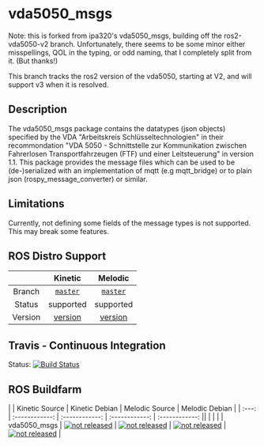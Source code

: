 vda5050_msgs
============

Note: this is forked from ipa320's vda5050_msgs, building off the ros2-vda5050-v2 branch.
Unfortunately, there seems to be some minor either misspellings, QOL in the typing, or odd naming, that I completely split from it. (But thanks!)

This branch tracks the ros2 version of the vda5050, starting at V2, and will support v3 when it is resolved.

## Description


The vda5050_msgs package contains the datatypes (json objects) specified by the VDA
"Arbeitskreis Schlüsseltechnologien" in their recommondation "VDA 5050 - Schnittstelle zur Kommunikation zwischen
Fahrerlosen Transportfahrzeugen (FTF) und einer Leitsteuerung" in version 1.1.
This package provides the message files which can be used to be (de-)serialized with an implementation of mqtt
(e.g mqtt_bridge) or to plain json (rospy_message_converter) or similar.


## Limitations
Currently, not defining some fields of the message types is not supported. This may break some features.



## ROS Distro Support

|         |                                          Kinetic                                           |                                          Melodic                                           |
| :-----: | :----------------------------------------------------------------------------------------: | :----------------------------------------------------------------------------------------: |
| Branch  |               [`master`](https://github.com/ipa320/vda5050_msgs/tree/master)               |               [`master`](https://github.com/ipa320/vda5050_msgs/tree/master)               |
| Status  |                                         supported                                          |                                         supported                                          |
| Version | [version](http://repositories.ros.org/status_page/ros_kinetic_default.html?q=vda5050_msgs) | [version](http://repositories.ros.org/status_page/ros_melodic_default.html?q=vda5050_msgs) |


## Travis - Continuous Integration

Status: [![Build Status](https://travis-ci.org/ipa320/vda5050_msgs.svg?branch=kinetic_dev)](https://travis-ci.org/ipa320/vda5050_msgs)

## ROS Buildfarm

|       | Kinetic Source | Kinetic Debian | Melodic Source | Melodic Debian |
| :---: | :------------: | :------------: | :------------: | :------------: ||  |  |  |
| vda5050_msgs | [![not released](http://build.ros.org/buildStatus/icon?job=Ksrc_uX__vda5050_msgs__ubuntu_xenial__source)](http://build.ros.org/view/Ksrc_uX/job/Ksrc_uX__vda5050_msgs__ubuntu_xenial__source/) | [![not released](http://build.ros.org/buildStatus/icon?job=Kbin_uX64__vda5050_msgs__ubuntu_xenial_amd64__binary)](http://build.ros.org/view/Kbin_uX64/job/Kbin_uX64__vda5050_msgs__ubuntu_xenial_amd64__binary/) | [![not released](http://build.ros.org/buildStatus/icon?job=Msrc_uB__vda5050_msgs__ubuntu_bionic__source)](http://build.ros.org/view/Msrc_uB/job/Msrc_uB__vda5050_msgs__ubuntu_bionic__source/) | [![not released](http://build.ros.org/buildStatus/icon?job=Mbin_uB64__vda5050_msgs__ubuntu_bionic_amd64__binary)](http://build.ros.org/view/Mbin_uB64/job/Mbin_uB64__vda5050_msgs__ubuntu_bionic_amd64__binary/) |
